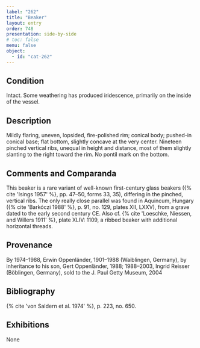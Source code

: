 ```yaml
---
label: "262"
title: "Beaker"
layout: entry
order: 748
presentation: side-by-side
# toc: false
menu: false
object:
  - id: "cat-262"
---
```


## Condition

Intact. Some weathering has produced iridescence, primarily on the inside of the vessel.

## Description

Mildly flaring, uneven, lopsided, fire-polished rim; conical body; pushed-in conical base; flat bottom, slightly concave at the very center. Nineteen pinched vertical ribs, unequal in height and distance, most of them slightly slanting to the right toward the rim. No pontil mark on the bottom.

## Comments and Comparanda

This beaker is a rare variant of well-known first-century glass beakers ({% cite 'Isings 1957' %}, pp. 47–50, forms 33, 35), differing in the pinched, vertical ribs. The only really close parallel was found in Aquincum, Hungary ({% cite 'Barkóczi 1988' %}, p. 91, no. 129, plates XII, LXXV), from a grave dated to the early second century CE. Also cf. {% cite 'Loeschke, Niessen, and Willers 1911' %}, plate XLIV: 1109, a ribbed beaker with additional horizontal threads.

## Provenance

By 1974–1988, Erwin Oppenländer, 1901–1988 (Waiblingen, Germany), by inheritance to his son, Gert Oppenländer, 1988; 1988–2003, Ingrid Reisser (Böblingen, Germany), sold to the J. Paul Getty Museum, 2004

## Bibliography

{% cite 'von Saldern et al. 1974' %}, p. 223, no. 650.

## Exhibitions

None